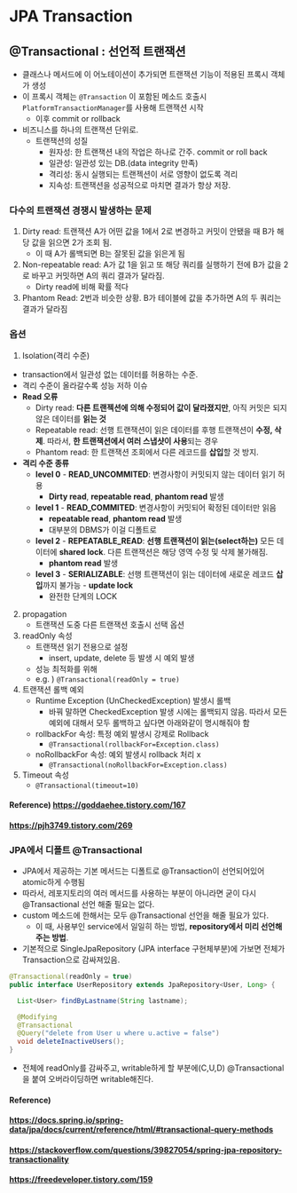 # JPA Transaction

## @Transactional : 선언적 트랜잭션

* 클래스나 메서드에 이 어노테이션이 추가되면 트랜잭션 기능이 적용된 프록시 객체가 생성
* 이 프록시 객체는 `@Transaction` 이 포함된 메소드 호출시 `PlatformTransactionManager`를 사용해 트랜잭션 시작
  * 이후 commit or rollback
* 비즈니스를 하나의 트랜잭션 단위로.
  * 트랜잭션의 성질
    * 원자성: 한 트랜잭션 내의 작업은 하나로 간주. commit or roll back
    * 일관성: 일관성 있는 DB.(data integrity 만족)
    * 격리성: 동시 실행되는 트랜젝션이 서로 영향이 없도록 격리
    * 지속성: 트랜잭션을 성공적으로 마치면 결과가 항상 저장.

### 다수의 트랜잭션 경쟁시 발생하는 문제

1. Dirty read: 트랜잭션 A가 어떤 값을 1에서 2로 변경하고 커밋이 안됐을 때 B가 해당 값을 읽으면 2가 조회 됨.
   * 이 때 A가 롤백되면 B는 잘못된 값을 읽은게 됨
2. Non-repeatable read: A가 값 1을 읽고 또 해당 쿼리를 실행하기 전에 B가 값을 2로 바꾸고 커밋하면 A의 쿼리 결과가 달라짐.
   * Dirty read에 비해 확률 적다
3. Phantom Read: 2번과 비슷한 상황. B가 테이블에 값을 추가하면 A의 두 쿼리는 결과가 달라짐



### 옵션

1. Isolation(격리 수준) 

* transaction에서 일관성 없는 데이터를 허용하는 수준.
* 격리 수준이 올라갈수록 성능 저하 이슈
* **Read 오류**
  * Dirty read: **다른 트랜젝션에 의해 수정되어 값이 달라졌지만**, 아직 커밋은 되지 않은 데이터를 **읽는 것**
  * Repeatable read: 선행 트랜잭션이 읽은 데이터를 후행 트랜잭션이 **수정, 삭제**. 따라서, **한 트랜잭션에서 여러 스냅샷이 사용**되는 경우
  * Phantom read: 한 트랜잭션 조회에서 다른 레코드를 **삽입**할 것 방지.
* **격리 수준 종류**
  * **level 0** - **READ_UNCOMMITED**: 변경사항이 커밋되지 않는 데이터 읽기 허용
    * **Dirty read**, **repeatable read**, **phantom read** 발생
  * **level 1** - **READ_COMMITED**: 변경사항이 커밋되어 확정된 데이터만 읽음
    * **repeatable read**, **phantom read** 발생
    * 대부분의 DBMS가 이걸 디폴트로
  * **level 2** - **REPEATABLE_READ**: **선행 트랜잭션이 읽는(select하는)** 모든 데이터에 **shared lock**. 다른 트랜잭션은 해당 영역 수정 및 삭제 불가해짐.
    * **phantom read** 발생
  * **level 3** - **SERIALIZABLE**: 선행 트랜잭션이 읽는 데이터에 새로운 레코드 **삽입**까지 불가능 - **update lock**
    * 완전한 단계의 LOCK

2. propagation
   * 트랜잭션 도중 다른 트랜잭션 호출시 선택 옵션
3. readOnly 속성
   * 트랜잭션 읽기 전용으로 설정
     * insert, update, delete 등 발생 시 예외 발생 
   * 성능 최적화를 위해
   * e.g. ) `@Transactional(readOnly = true)`
4. 트랜잭션 롤백 예외
   * Runtime Exception (UnCheckedException) 발생시 롤백
     * 바꿔 말하면 CheckedException 발생 시에는 롤백되지 않음. 따라서 모든 예외에 대해서 모두 롤백하고 싶다면 아래와같이 명시해줘야 함
   * rollbackFor 속성: 특정 예외 발생시 강제로 Rollback
     * `@Transactional(rollbackFor=Exception.class)`
   * noRollbackFor 속성: 예외 발생시 rollback 처리 x
     * `@Transactional(noRollbackFor=Exception.class)`
5. Timeout 속성
   * `@Transactional(timeout=10)`



#### Reference) https://goddaehee.tistory.com/167

#### https://pjh3749.tistory.com/269





### JPA에서 디폴트 @Transactional

* JPA에서 제공하는 기본 메서드는 디폴트로 @Transaction이 선언되어있어 atomic하게 수행됨
* 따라서, 레포지토리의 여러 메서드를 사용하는 부분이 아니라면 굳이 다시 @Transactional 선언 해줄 필요는 없다.
* custom 메소드에 한해서는 모두 @Transactional 선언을 해줄 필요가 있다.
  * 이 때, 사용부인 service에서 일일히 하는 방법, **repository에서 미리 선언해주는 방법**.
* 기본적으로 SingleJpaRepository (JPA interface 구현체부분)에 가보면 전체가 Transaction으로 감싸져있음.

```java
@Transactional(readOnly = true)
public interface UserRepository extends JpaRepository<User, Long> {

  List<User> findByLastname(String lastname);

  @Modifying
  @Transactional
  @Query("delete from User u where u.active = false")
  void deleteInactiveUsers();
}
```
* 전체에 readOnly를 감싸주고, writable하게 할 부분에(C,U,D) @Transactional 을 붙여 오버라이딩하면 writable해진다.



#### Reference)

#### https://docs.spring.io/spring-data/jpa/docs/current/reference/html/#transactional-query-methods

#### https://stackoverflow.com/questions/39827054/spring-jpa-repository-transactionality

#### https://freedeveloper.tistory.com/159